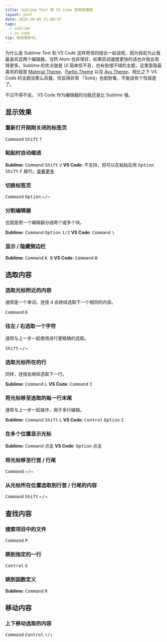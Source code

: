 ```yaml
---
title: Sublime Text 和 VS Code 常用快捷键
layout: post
date: 2016-10-05 21:00:47
tags:
  - sublime
  - vs code
tip: 持续更新中。
---
```

为什么是 Sublime Text 和 VS Code 这样奇怪的组合一起说呢，因为目前为止我最喜欢这两个编辑器。当然 Atom 也非常好，如果启动速度更快的话也许我会用得更多。Sublime 的优点就是 UI 简单但不丑，也有些很不错的主题，这里面我最喜欢的就是 [Material Theme](https://github.com/equinusocio/material-theme)、[Partto Theme](https://github.com/samuelrafo/piatto) 以及 [Ayu Theme](https://github.com/dempfi/ayu)，相比之下 VS Code 的主题没那么风骚，但显得非常 「Solid」也挺耐看，不能说有个性就是了。

不过不得不说， VS Code 作为编辑器的功能还是比 Sublime 强。

## <span>显示效果</span>

### 重新打开刚刚关闭的标签页

<kbd>Command</kbd> <kbd>Shift</kbd> <kbd>T</kbd>

### 粘贴时自动缩进

**Sublime**: <kbd>Command</kbd> <kbd>Shift</kbd> <kbd>V</kbd>
**VS Code**: 不支持，但可以在粘贴后用 <kbd>Option</kbd> <kbd>Shift</kbd> <kbd>F</kbd> 替代，[查看更多](http://stackoverflow.com/questions/34627181/how-does-one-paste-and-indent-in-visual-studio-code)

### 切换标签页

<kbd>Command</kbd> <kbd>Option</kbd> <kbd>←/→</kbd>

### 分割编辑器

也就是把一个编辑器分成两个或多个块。

**Sublime**: <kbd>Command</kbd> <kbd>Option</kbd> <kbd>1/2</kbd>
**VS Code**: <kbd>Command</kbd> <kbd>\\</kbd>

### 显示 / 隐藏侧边栏

**Sublime**: <kbd>Command</kbd> <kbd>K B</kbd>
**VS Code**: <kbd>Command</kbd> <kbd>B</kbd>

## <span>选取内容</span>

### 选取光标附近的内容

通常是一个单词，连按 d 会继续选取下一个相同的内容。

<kbd>Command</kbd> <kbd>D</kbd>

### 往左 / 右选取一个字符

通常与上一步一起使用进行更精确的选取。

<kbd>Shift</kbd> <kbd>←/→</kbd>

### 选取光标所在的行

同样，连按会继续选取下一行。

**Sublime**: <kbd>Command</kbd> <kbd>L</kbd>
**VS Code**: <kbd>Command</kbd> <kbd>I</kbd>

### 将光标移至选取的每一行末尾

通常与上一步一起操作，用于多行编辑。

**Sublime**: <kbd>Command</kbd> <kbd>Shift</kbd> <kbd>L</kbd>
**VS Code**: <kbd>Control</kbd> <kbd>Option</kbd> <kbd>I</kbd>

### 在多个位置显示光标

**Sublime**: <kbd>Command</kbd> <kbd>点击</kbd>
**VS Code**: <kbd>Option</kbd> <kbd>点击</kbd>

### 将光标移至行首 / 行尾

<kbd>Command</kbd> <kbd>←/→</kbd>

### 从光标所在位置选取到行首 / 行尾的内容

<kbd>Command</kbd> <kbd>Shift</kbd> <kbd>←/→</kbd>

## <span>查找内容</span>

### 搜索项目中的文件

<kbd>Command</kbd> <kbd>P</kbd>

### 跳到指定的一行

<kbd>Control</kbd> <kbd>G</kbd>

### 跳到函数定义

**Sublime**: <kbd>Command</kbd> <kbd>R</kbd>

## <span>移动内容</span>

### 上下移动选取的内容

<kbd>Command</kbd> <kbd>Control</kbd> <kbd>↑/↓</kbd>